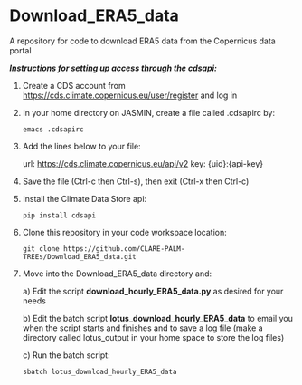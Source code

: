 # Download_ERA5_data
A repository for code to download ERA5 data from the Copernicus data portal

***Instructions for setting up access through the cdsapi:***

1. Create a CDS account from https://cds.climate.copernicus.eu/user/register and log in
   
3. In your home directory on JASMIN, create a file called .cdsapirc by:

   `emacs .cdsapirc`

3. Add the lines below to your file:

    url: https://cds.climate.copernicus.eu/api/v2
    key: {uid}:{api-key}

4. Save the file (Ctrl-c then Ctrl-s), then exit (Ctrl-x then Ctrl-c)

5. Install the Climate Data Store api:
  
   `pip install cdsapi`

6. Clone this repository in your code workspace location:

   `git clone https://github.com/CLARE-PALM-TREEs/Download_ERA5_data.git`
   
7. Move into the Download_ERA5_data directory and:
   
   a) Edit the script **download_hourly_ERA5_data.py** as desired for your needs
   
   b) Edit the batch script **lotus_download_hourly_ERA5_data** to email you when the script starts and finishes and to save a log file (make a directory called lotus_output in your home space to store the log files)
   
   c) Run the batch script:
   
   `sbatch lotus_download_hourly_ERA5_data`
